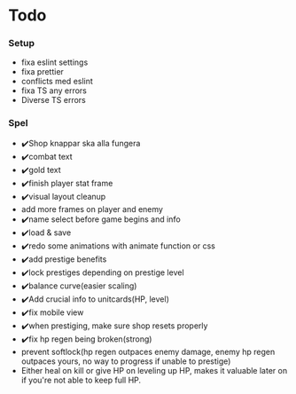 # Todo

### Setup

- fixa eslint settings
- fixa prettier
- conflicts med eslint
- fixa TS any errors
- Diverse TS errors

### Spel

- ✔️Shop knappar ska alla fungera
- ✔️combat text
- ✔️gold text
- ✔️finish player stat frame
- ✔️visual layout cleanup
- add more frames on player and enemy
- ✔️name select before game begins and info
- ✔️load & save
- ✔️redo some animations with animate function or css
- ✔️add prestige benefits
- ✔️lock prestiges depending on prestige level
- ✔️balance curve(easier scaling)
- ✔️Add crucial info to unitcards(HP, level)
- ✔️fix mobile view
- ✔️when prestiging, make sure shop resets properly
- ✔️fix hp regen being broken(strong)
- prevent softlock(hp regen outpaces enemy damage, enemy hp regen outpaces yours, no way to progress if unable to prestige)
- Either heal on kill or give HP on leveling up HP, makes it valuable later on if you're not able to keep full HP.
